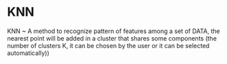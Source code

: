 # KNN
KNN ~ A method to recognize pattern of features among a set of DATA, the nearest point will be added in a cluster that shares some components (the number of clusters K, it can be chosen by the user or it can be selected automatically))
